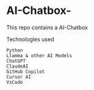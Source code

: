 # AI-Chatbox-

This repo contains a AI-Chatbox

Technologies used

    Python
    Llamma & other AI Models
    ChatGPT
    ClaudeAI
    GitHub Copilot
    Cursor AI
    VsCode
